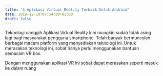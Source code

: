 ```yaml
---
title: '5 Aplikasi Virtual Reality Terbaik Untuk Android'
date: 2019-12-19T07:54:00+01:00
draft: false
---
```


  
Teknologi canggih Aplikasi Virtual Reality kini mungkin sudah tidak asing lagi bagi masyarakat pengguna smartphone. Telah banyak bermunculan berbagai macam platform yang menyediakan teknologi ini. Untuk merasakan teknologi ini, sobat hanya perlu menggunakan bantuan semacam VR box.   
  
  
  
  
  
  
  
  
  
  
  
  
  
  
  
  
  
  
  
  
  
  
  
Dengan menggunakan aplikasi VR ini sobat dapat merasakan seperti masuk ke dalam ruang